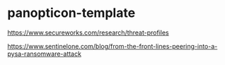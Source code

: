 # panopticon-template

https://www.secureworks.com/research/threat-profiles

https://www.sentinelone.com/blog/from-the-front-lines-peering-into-a-pysa-ransomware-attack
